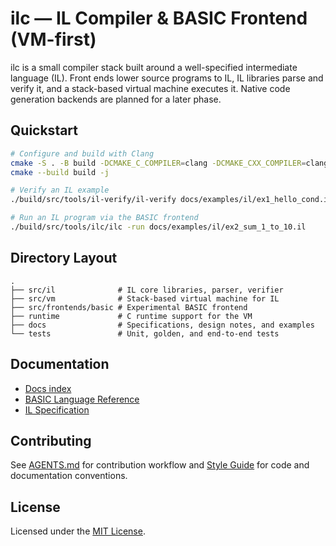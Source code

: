 # ilc — IL Compiler & BASIC Frontend (VM-first)

ilc is a small compiler stack built around a well-specified intermediate language (IL).
Front ends lower source programs to IL, IL libraries parse and verify it, and a
stack-based virtual machine executes it. Native code generation backends are
planned for a later phase.

## Quickstart

```sh
# Configure and build with Clang
cmake -S . -B build -DCMAKE_C_COMPILER=clang -DCMAKE_CXX_COMPILER=clang++
cmake --build build -j

# Verify an IL example
./build/src/tools/il-verify/il-verify docs/examples/il/ex1_hello_cond.il

# Run an IL program via the BASIC frontend
./build/src/tools/ilc/ilc -run docs/examples/il/ex2_sum_1_to_10.il
```

## Directory Layout

```text
.
├── src/il              # IL core libraries, parser, verifier
├── src/vm              # Stack-based virtual machine for IL
├── src/frontends/basic # Experimental BASIC frontend
├── runtime             # C runtime support for the VM
├── docs                # Specifications, design notes, and examples
└── tests               # Unit, golden, and end-to-end tests
```

## Documentation

- [Docs index](docs/README.md)
- [BASIC Language Reference](docs/basic-language-reference.md)
- [IL Specification](docs/il-spec.md)

## Contributing

See [AGENTS.md](AGENTS.md) for contribution workflow and
[Style Guide](docs/style-guide.md) for code and documentation conventions.

## License

Licensed under the [MIT License](LICENSE).

